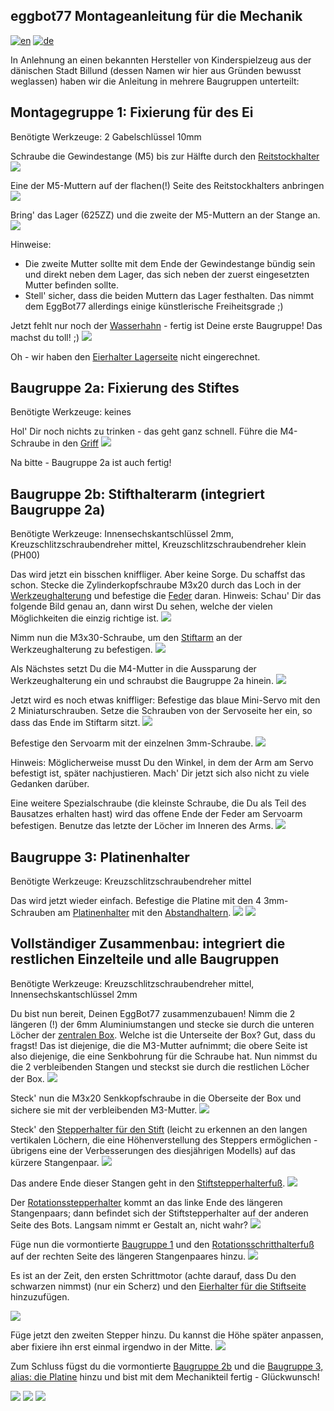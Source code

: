 ## eggbot77 Montageanleitung für die Mechanik
[![en](https://img.shields.io/badge/lang-en-red.svg)](https://github.com/section77/eggbot77/blob/main/mechanics/assembly/README.en.md)
[![de](https://img.shields.io/badge/lang-de-blue.svg)](https://github.com/section77/eggbot77/blob/main/mechanics/assembly/README.md)

In Anlehnung an einen bekannten Hersteller von Kinderspielzeug aus der dänischen Stadt Billund (dessen Namen wir hier aus Gründen bewusst weglassen) haben wir die Anleitung in mehrere Baugruppen unterteilt:

## Montagegruppe 1: Fixierung für des Ei

Benötigte Werkzeuge: 2 Gabelschlüssel 10mm

Schraube die Gewindestange (M5) bis zur Hälfte durch den [Reitstockhalter](eb77-eh21_bauteil-01-IMG_4891.JPG)
![](eb77-eh21_baugruppe-1-1-IMG_4937.JPG)

Eine der M5-Muttern auf der flachen(!) Seite des Reitstockhalters anbringen
![](eb77-eh21_baugruppe-1-2-IMG_4936.JPG)

Bring' das Lager (625ZZ) und die zweite der M5-Muttern an der Stange an.
![](eb77-eh21_baugruppe-1-3-IMG_4942.JPG)

Hinweise: 
* Die zweite Mutter sollte mit dem Ende der Gewindestange bündig sein und direkt neben dem Lager, das sich neben der zuerst eingesetzten Mutter befinden sollte.
* Stell' sicher, dass die beiden Muttern das Lager festhalten. Das nimmt dem EggBot77 allerdings einige künstlerische Freiheitsgrade ;)

Jetzt fehlt nur noch der [Wasserhahn](eb77-eh21_bauteil-02-IMG_4895.JPG) - fertig ist Deine erste Baugruppe! Das machst du toll! ;)
![](eb77-eh21_baugruppe-1-IMG_4948.JPG)

Oh - wir haben den [Eierhalter Lagerseite](eb77-eh21_bauteil-03-IMG_4906) nicht eingerechnet.

## Baugruppe 2a: Fixierung des Stiftes

Benötigte Werkzeuge: keines

Hol' Dir noch nichts zu trinken - das geht ganz schnell.
Führe die M4-Schraube in den [Griff](eb77-eh21_bauteil-04-IMG_4899.JPG)
![](eb77-eh21_baugruppe-2a-IMG_4934.JPG)

Na bitte - Baugruppe 2a ist auch fertig!

## Baugruppe 2b: Stifthalterarm (integriert Baugruppe 2a)

Benötigte Werkzeuge: Innensechskantschlüssel 2mm, Kreuzschlitzschraubendreher mittel, Kreuzschlitzschraubendreher klein (PH00)

Das wird jetzt ein bisschen kniffliger. Aber keine Sorge. Du schaffst das schon.
Stecke die Zylinderkopfschraube M3x20 durch das Loch in der [Werkzeughalterung](eb77-eh21_bauteil-05-IMG_4897.JPG) und befestige die [Feder](eb77-eh21_bauteil-06-IMG_4902.JPG) daran.
Hinweis: Schau' Dir das folgende Bild genau an, dann wirst Du sehen, welche der vielen Möglichkeiten die einzig richtige ist.
![](eb77-eh21_baugruppe-2b-IMG_4935.JPG)

Nimm nun die M3x30-Schraube, um den [Stiftarm](eb77-eh21_bauteil-07-IMG_4900.JPG) an der Werkzeughalterung zu befestigen.
![](eb77-eh21_baugruppe-2b-IMG_4941.JPG)

Als Nächstes setzt Du die M4-Mutter in die Aussparung der Werkzeughalterung ein und schraubst die Baugruppe 2a hinein.
![](eb77-eh21_baugruppe-2b-IMG_4951.JPG)

Jetzt wird es noch etwas kniffliger: Befestige das blaue Mini-Servo mit den 2 Miniaturschrauben. Setze die Schrauben von der Servoseite her ein, so dass das Ende im Stiftarm sitzt.
![](eb77-eh21_baugruppe-2b-IMG_4955.JPG)

Befestige den Servoarm mit der einzelnen 3mm-Schraube.
![](eb77-eh21_baugruppe-2b-IMG_4957.JPG)

Hinweis: Möglicherweise musst Du den Winkel, in dem der Arm am Servo befestigt ist, später nachjustieren. Mach' Dir jetzt sich also nicht zu viele Gedanken darüber.

Eine weitere Spezialschraube (die kleinste Schraube, die Du als Teil des Bausatzes erhalten hast) wird das offene Ende der Feder am Servoarm befestigen. Benutze das letzte der Löcher im Inneren des Arms.
![](eb77-eh21_baugruppe-2b-IMG_4960.JPG)

## Baugruppe 3: Platinenhalter

Benötigte Werkzeuge: Kreuzschlitzschraubendreher mittel

Das wird jetzt wieder einfach. Befestige die Platine mit den 4 3mm-Schrauben am [Platinenhalter](eb77-eh21_bauteil-08-IMG_4901.JPG) mit den [Abstandhaltern](eb77-eh21_bauteil-09-IMG_4905.JPG).
![](eb77-eh21_baugruppe-3-IMG_4952.JPG)
![](eb77-eh21_baugruppe-3-IMG_4953.JPG)

## Vollständiger Zusammenbau: integriert die restlichen Einzelteile und alle Baugruppen

Benötigte Werkzeuge: Kreuzschlitzschraubendreher mittel, Innensechskantschlüssel 2mm

Du bist nun bereit, Deinen EggBot77 zusammenzubauen! Nimm die 2 längeren (!) der 6mm Aluminiumstangen und stecke sie durch die unteren Löcher der [zentralen Box](eb77-eh21_bauteil-10-IMG_4889.JPG). Welche ist die Unterseite der Box? Gut, dass du fragst! Das ist diejenige, die die M3-Mutter aufnimmt; die obere Seite ist also diejenige, die eine Senkbohrung für die Schraube hat. Nun nimmst du die 2 verbleibenden Stangen und steckst sie durch die restlichen Löcher der Box.
![](eb77-eh21_aufbau-1-IMG_4927.JPG)

Steck' nun die M3x20 Senkkopfschraube in die Oberseite der Box und sichere sie mit der verbleibenden M3-Mutter.
![](eb77-eh21_aufbau-2-IMG_4932.JPG)

Steck' den [Stepperhalter für den Stift](eb77-eh21_bauteil-11-IMG_4884.JPG) (leicht zu erkennen an den langen vertikalen Löchern, die eine Höhenverstellung des Steppers ermöglichen - übrigens eine der Verbesserungen des diesjährigen Modells) auf das kürzere Stangenpaar.
![](eb77-eh21_aufbau-3-IMG_4938.JPG)

Das andere Ende dieser Stangen geht in den [Stiftstepperhalterfuß](eb77-eh21_bauteil-12-IMG_4893.JPG).
![](eb77-eh21_aufbau-4-IMG_4943.JPG)

Der [Rotationsstepperhalter](eb77-eh21_bauteil-13-IMG_4885.JPG) kommt an das linke Ende des längeren Stangenpaars; dann befindet sich der Stiftstepperhalter auf der anderen Seite des Bots. Langsam nimmt er Gestalt an, nicht wahr?
![](eb77-eh21_aufbau-5-IMG_4949.JPG)

Füge nun die vormontierte [Baugruppe 1](eb77-eh21_baugruppe-1-3-IMG_4942.JPG) und den [Rotationsschritthalterfuß](eb77-eh21_bauteil-14-IMG_4894.JPG) auf der rechten Seite des längeren Stangenpaares hinzu.
![](eb77-eh21_aufbau-6-IMG_4954.JPG)

Es ist an der Zeit, den ersten Schrittmotor (achte darauf, dass Du den schwarzen nimmst) (nur ein Scherz) und den [Eierhalter für die Stiftseite](eb77-eh21_bauteil-15-IMG_4910.JPG) hinzuzufügen.

![](eb77-eh21_aufbau-7-IMG_4956.JPG)

Füge jetzt den zweiten Stepper hinzu. Du kannst die Höhe später anpassen, aber fixiere ihn erst einmal irgendwo in der Mitte.
![](eb77-eh21_aufbau-8-IMG_4959.JPG)

Zum Schluss fügst du die vormontierte [Baugruppe 2b](eb77-eh21_baugruppe-2b-IMG_4960.JPG) und die [Baugruppe 3, alias: die Platine](eb77-eh21_baugruppe-3-IMG_4952.JPG) hinzu und bist mit dem Mechanikteil fertig - Glückwunsch!

![](eb77-eh21_aufbau-9-IMG_4961.JPG)
![](eb77-eh21_aufbau-10-IMG_4963.JPG)
![](eb77-eh21_aufbau-11-IMG_4965.JPG)
